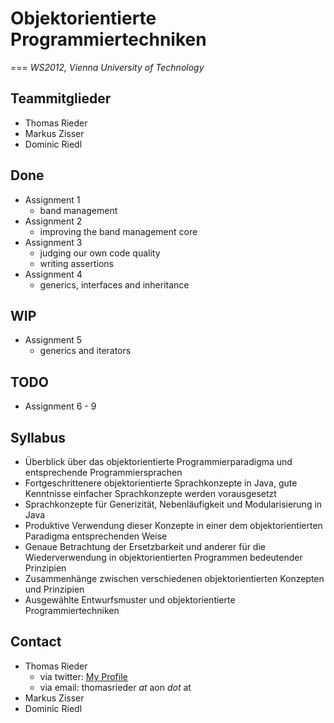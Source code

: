 # Objektorientierte Programmiertechniken
===
_WS2012, Vienna University of Technology_

## Teammitglieder
 - Thomas Rieder
 - Markus Zisser
 - Dominic Riedl

## Done
 - Assignment 1
   - band management
 - Assignment 2
   - improving the band management core
 - Assignment 3
   - judging our own code quality
   - writing assertions
 - Assignment 4
   - generics, interfaces and inheritance
 

## WIP
 - Assignment 5
    - generics and iterators


## TODO
 - Assignment 6 - 9
 
## Syllabus
 - Überblick über das objektorientierte Programmierparadigma und entsprechende Programmiersprachen
 - Fortgeschrittenere objektorientierte Sprachkonzepte in Java, gute Kenntnisse einfacher Sprachkonzepte werden vorausgesetzt
 - Sprachkonzepte für Generizität, Nebenläufigkeit und Modularisierung in Java
 - Produktive Verwendung dieser Konzepte in einer dem objektorientierten Paradigma entsprechenden Weise
 - Genaue Betrachtung der Ersetzbarkeit und anderer für die Wiederverwendung in objektorientierten Programmen bedeutender Prinzipien
 - Zusammenhänge zwischen verschiedenen objektorientierten Konzepten und Prinzipien
 - Ausgewählte Entwurfsmuster und objektorientierte Programmiertechniken
 
 
## Contact
 - Thomas Rieder
    - via twitter: [My Profile](https://twitter.com/#!/thomasrieder)
    - via email: thomasrieder _at_ aon _dot_ at
 - Markus Zisser
 - Dominic Riedl